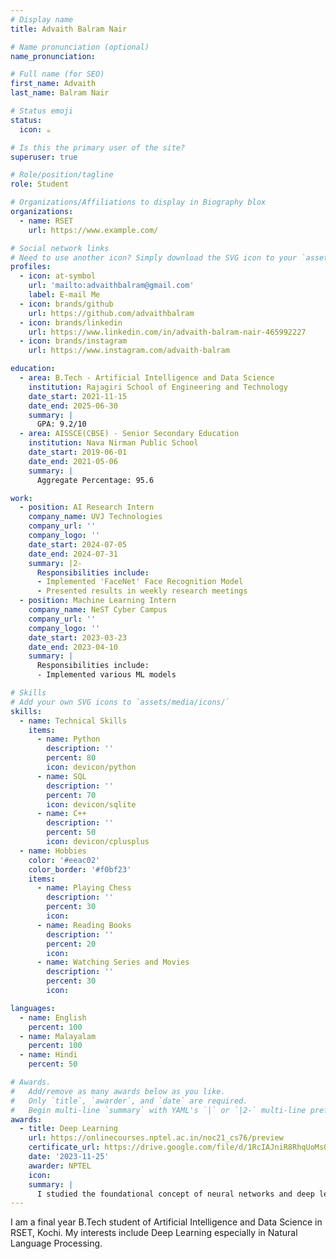 ```yaml
---
# Display name
title: Advaith Balram Nair

# Name pronunciation (optional)
name_pronunciation:

# Full name (for SEO)
first_name: Advaith
last_name: Balram Nair

# Status emoji
status:
  icon: ☕️

# Is this the primary user of the site?
superuser: true

# Role/position/tagline
role: Student

# Organizations/Affiliations to display in Biography blox
organizations:
  - name: RSET
    url: https://www.example.com/

# Social network links
# Need to use another icon? Simply download the SVG icon to your `assets/media/icons/` folder.
profiles:
  - icon: at-symbol
    url: 'mailto:advaithbalram@gmail.com'
    label: E-mail Me
  - icon: brands/github
    url: https://github.com/advaithbalram
  - icon: brands/linkedin
    url: https://www.linkedin.com/in/advaith-balram-nair-465992227
  - icon: brands/instagram
    url: https://www.instagram.com/advaith-balram

education:
  - area: B.Tech - Artificial Intelligence and Data Science
    institution: Rajagiri School of Engineering and Technology
    date_start: 2021-11-15
    date_end: 2025-06-30
    summary: |
      GPA: 9.2/10
  - area: AISSCE(CBSE) - Senior Secondary Education
    institution: Nava Nirman Public School
    date_start: 2019-06-01
    date_end: 2021-05-06
    summary: |
      Aggregate Percentage: 95.6

work:
  - position: AI Research Intern
    company_name: UVJ Technologies
    company_url: ''
    company_logo: ''
    date_start: 2024-07-05
    date_end: 2024-07-31
    summary: |2-
      Responsibilities include:
      - Implemented 'FaceNet' Face Recognition Model
      - Presented results in weekly research meetings
  - position: Machine Learning Intern
    company_name: NeST Cyber Campus
    company_url: ''
    company_logo: ''
    date_start: 2023-03-23
    date_end: 2023-04-10
    summary: |
      Responsibilities include:
      - Implemented various ML models

# Skills
# Add your own SVG icons to `assets/media/icons/`
skills:
  - name: Technical Skills
    items:
      - name: Python
        description: ''
        percent: 80
        icon: devicon/python
      - name: SQL
        description: ''
        percent: 70
        icon: devicon/sqlite
      - name: C++
        description: ''
        percent: 50
        icon: devicon/cplusplus
  - name: Hobbies
    color: '#eeac02'
    color_border: '#f0bf23'
    items:
      - name: Playing Chess
        description: ''
        percent: 30
        icon:
      - name: Reading Books
        description: ''
        percent: 20
        icon:
      - name: Watching Series and Movies
        description: ''
        percent: 30
        icon:

languages:
  - name: English
    percent: 100
  - name: Malayalam
    percent: 100
  - name: Hindi
    percent: 50

# Awards.
#   Add/remove as many awards below as you like.
#   Only `title`, `awarder`, and `date` are required.
#   Begin multi-line `summary` with YAML's `|` or `|2-` multi-line prefix and indent 2 spaces below.
awards:
  - title: Deep Learning
    url: https://onlinecourses.nptel.ac.in/noc21_cs76/preview
    certificate_url: https://drive.google.com/file/d/1RcIAJniR8RhqUoMs094_H9K_7dzICyAl/view
    date: '2023-11-25'
    awarder: NPTEL
    icon:
    summary: |
      I studied the foundational concept of neural networks and deep learning. By the end, I was familiar with the significant technological trends driving the rise of deep learning; build, train, and apply fully connected deep neural networks; implement efficient (vectorized) neural networks; identify key parameters in a neural network’s architecture; and apply deep learning to your own applications.
---
```


I am a final year B.Tech student of Artificial Intelligence and Data Science in RSET, Kochi. My interests include Deep Learning especially in Natural Language Processing.
